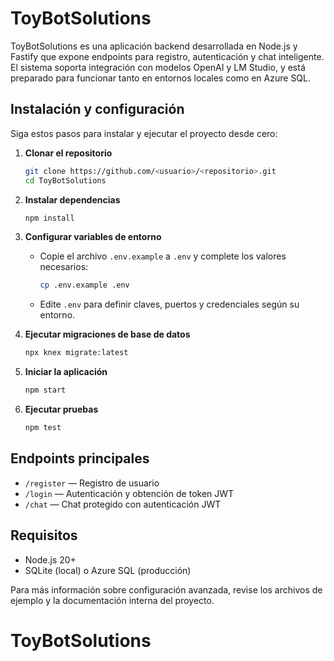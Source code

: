 # ToyBotSolutions

ToyBotSolutions es una aplicación backend desarrollada en Node.js y Fastify que expone endpoints para registro, autenticación y chat inteligente. El sistema soporta integración con modelos OpenAI y LM Studio, y está preparado para funcionar tanto en entornos locales como en Azure SQL.

## Instalación y configuración

Siga estos pasos para instalar y ejecutar el proyecto desde cero:

1. **Clonar el repositorio**
   ```bash
   git clone https://github.com/<usuario>/<repositorio>.git
   cd ToyBotSolutions
   ```

2. **Instalar dependencias**
   ```bash
   npm install
   ```

3. **Configurar variables de entorno**
   - Copie el archivo `.env.example` a `.env` y complete los valores necesarios:
     ```bash
     cp .env.example .env
     ```
   - Edite `.env` para definir claves, puertos y credenciales según su entorno.

4. **Ejecutar migraciones de base de datos**
   ```bash
   npx knex migrate:latest
   ```

5. **Iniciar la aplicación**
   ```bash
   npm start
   ```

6. **Ejecutar pruebas**
   ```bash
   npm test
   ```

## Endpoints principales

- `/register` — Registro de usuario
- `/login` — Autenticación y obtención de token JWT
- `/chat` — Chat protegido con autenticación JWT

## Requisitos

- Node.js 20+
- SQLite (local) o Azure SQL (producción)

Para más información sobre configuración avanzada, revise los archivos de ejemplo y la documentación interna del proyecto.
# ToyBotSolutions